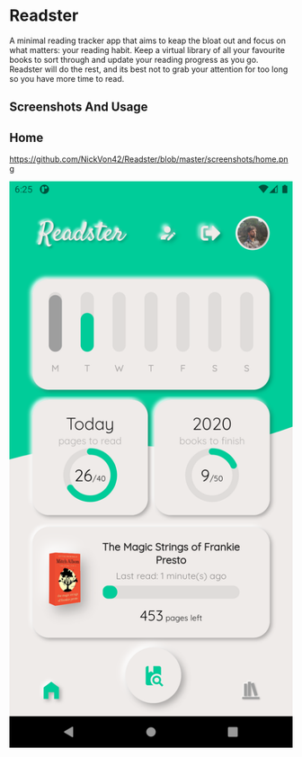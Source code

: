 # Readster

A minimal reading tracker app that aims to keap the bloat out and focus on what matters: your reading habit. Keep a virtual library of all your favourite books to sort through and update your reading progress as you go. Readster will do the rest, and its best not to grab your attention for too long so you have more time to read.

## Screenshots And Usage

## Home

https://github.com/NickVon42/Readster/blob/master/screenshots/home.png

![Screenshot](./screenshots/home.png)

